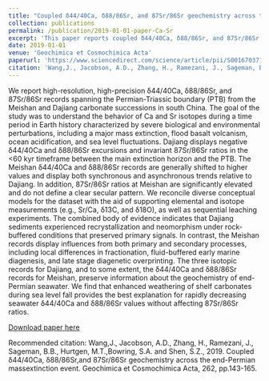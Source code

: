 ```yaml
---
title: "Coupled δ44/40Ca, δ88/86Sr, and 87Sr/86Sr geochemistry across the end-Permian mass extinction event"
collection: publications
permalink: /publication/2019-01-01-paper-Ca-Sr
excerpt: 'This paper reports coupled δ44/40Ca, δ88/86Sr, and 87Sr/86Sr records spanning the Permian-Triassic boundary.'
date: 2019-01-01
venue: 'Geochimica et Cosmochimica Acta'
paperurl: 'https://www.sciencedirect.com/science/article/pii/S0016703719304594?via%3Dihub'
citation: 'Wang,J., Jacobson, A.D., Zhang, H., Ramezani, J., Sageman, B.B., Hurtgen, M.T.,Bowring, S.A. and Shen, S.Z., 2019. Coupled δ44/40Ca, δ88/86Sr,and 87Sr/86Sr geochemistry across the end-Permian massextinction event. Geochimica et Cosmochimica Acta, 262, pp.143-165.'
---
```

We report high-resolution, high-precision δ44/40Ca, δ88/86Sr, and 87Sr/86Sr records spanning the Permian-Triassic boundary (PTB) from the Meishan and Dajiang carbonate successions in south China. The goal of the study was to understand the behavior of Ca and Sr isotopes during a time period in Earth history characterized by severe biological and environmental perturbations, including a major mass extinction, flood basalt volcanism, ocean acidification, and sea level fluctuations. Dajiang displays negative δ44/40Ca and δ88/86Sr excursions and invariant 87Sr/86Sr ratios in the <60 kyr timeframe between the main extinction horizon and the PTB. The Meishan δ44/40Ca and δ88/86Sr records are generally shifted to higher values and display both synchronous and asynchronous trends relative to Dajiang. In addition, 87Sr/86Sr ratios at Meishan are significantly elevated and do not define a clear secular pattern. We reconcile diverse conceptual models for the dataset with the aid of supporting elemental and isotope measurements (e.g., Sr/Ca, δ13C, and δ18O), as well as sequential leaching experiments. The combined body of evidence indicates that Dajiang sediments experienced recrystallization and neomorphism under rock-buffered conditions that preserved primary signals. In contrast, the Meishan records display influences from both primary and secondary processes, including local differences in fractionation, fluid-buffered early marine diagenesis, and late stage diagenetic overprinting. The three isotopic records for Dajiang, and to some extent, the δ44/40Ca and δ88/86Sr records for Meishan, preserve information about the geochemistry of end-Permian seawater. We find that enhanced weathering of shelf carbonates during sea level fall provides the best explanation for rapidly decreasing seawater δ44/40Ca and δ88/86Sr values without affecting 87Sr/86Sr ratios.

[Download paper here](https://www.sciencedirect.com/science/article/pii/S0016703719304594?via%3Dihub)

Recommended citation: Wang,J., Jacobson, A.D., Zhang, H., Ramezani, J., Sageman, B.B., Hurtgen, M.T.,Bowring, S.A. and Shen, S.Z., 2019. Coupled δ44/40Ca, δ88/86Sr,and 87Sr/86Sr geochemistry across the end-Permian massextinction event. Geochimica et Cosmochimica Acta, 262, pp.143-165.
